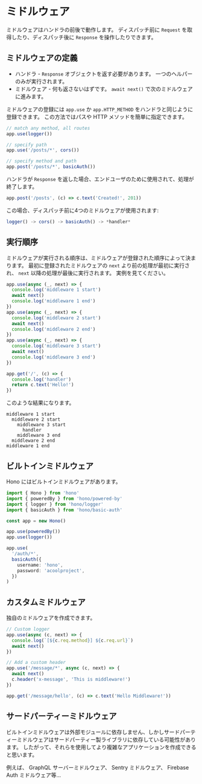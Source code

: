 # ミドルウェア

ミドルウェアはハンドラの前後で動作します。 ディスパッチ前に `Request` を取得したり、ディスパッチ後に `Response` を操作したりできます。

## ミドルウェアの定義

- ハンドラ - `Response` オブジェクトを返す必要があります。 一つのヘルパーのみが実行されます。
- ミドルウェア - 何も返さないはずです。 `await next()` で次のミドルウェアに進みます。

ミドルウェアの登録には `app.use` か `app.HTTP_METHOD` をハンドラと同じように登録できます。 この方法ではパスや HTTP メソッドを簡単に指定できます。

```ts
// match any method, all routes
app.use(logger())

// specify path
app.use('/posts/*', cors())

// specify method and path
app.post('/posts/*', basicAuth())
```

ハンドラが `Response` を返した場合、エンドユーザのために使用されて、処理が終了します。

```ts
app.post('/posts', (c) => c.text('Created!', 201))
```

この場合、ディスパッチ前に4つのミドルウェアが使用されます:

```ts
logger() -> cors() -> basicAuth() -> *handler*
```

## 実行順序

ミドルウェアが実行される順序は、ミドルウェアが登録された順序によって決まります。
最初に登録されたミドルウェアの `next` より前の処理が最初に実行され、
`next` 以降の処理が最後に実行されます。
実例を見てください。

```ts
app.use(async (_, next) => {
  console.log('middleware 1 start')
  await next()
  console.log('middleware 1 end')
})
app.use(async (_, next) => {
  console.log('middleware 2 start')
  await next()
  console.log('middleware 2 end')
})
app.use(async (_, next) => {
  console.log('middleware 3 start')
  await next()
  console.log('middleware 3 end')
})

app.get('/', (c) => {
  console.log('handler')
  return c.text('Hello!')
})
```

このような結果になります。

```
middleware 1 start
  middleware 2 start
    middleware 3 start
      handler
    middleware 3 end
  middleware 2 end
middleware 1 end
```

## ビルトインミドルウェア

Hono にはビルトインミドルウェアがあります。

```ts
import { Hono } from 'hono'
import { poweredBy } from 'hono/powered-by'
import { logger } from 'hono/logger'
import { basicAuth } from 'hono/basic-auth'

const app = new Hono()

app.use(poweredBy())
app.use(logger())

app.use(
  '/auth/*',
  basicAuth({
    username: 'hono',
    password: 'acoolproject',
  })
)
```

## カスタムミドルウェア

独自のミドルウェアを作成できます。

```ts
// Custom logger
app.use(async (c, next) => {
  console.log(`[${c.req.method}] ${c.req.url}`)
  await next()
})

// Add a custom header
app.use('/message/*', async (c, next) => {
  await next()
  c.header('x-message', 'This is middleware!')
})

app.get('/message/hello', (c) => c.text('Hello Middleware!'))
```

## サードパーティーミドルウェア

ビルトインミドルウェアは外部モジュールに依存しません、しかしサードパーティーミドルウェアはサードパーティー製ライブラリに依存している可能性があります。
したがって、それらを使用してより複雑なアプリケーションを作成できると思います。

例えば、 GraphQL サーバーミドルウェア、 Sentry ミドルウェア、 Firebase Auth ミドルウェア等...
